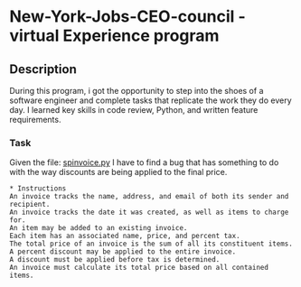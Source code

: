 # New-York-Jobs-CEO-council - virtual Experience program

## Description
During this program, i got the opportunity to step into the shoes of a software engineer and complete tasks that replicate the work they do every day. I learned key skills in code review, Python, and written feature requirements.

### Task
Given the file: [spinvoice.py](https://cdn.theforage.com/vinternships/companyassets/9nvkLZzZEKAdrhjrX/m2PZ8KAEvh7fesa2Z/1685571147268/task_1_starter_code.py)
I have to find a bug that has something to do with the way discounts are being applied to the final price.
    
    * Instructions
    An invoice tracks the name, address, and email of both its sender and recipient.
    An invoice tracks the date it was created, as well as items to charge for.
    An item may be added to an existing invoice.
    Each item has an associated name, price, and percent tax.
    The total price of an invoice is the sum of all its constituent items.
    A percent discount may be applied to the entire invoice.
    A discount must be applied before tax is determined.
    An invoice must calculate its total price based on all contained items.

